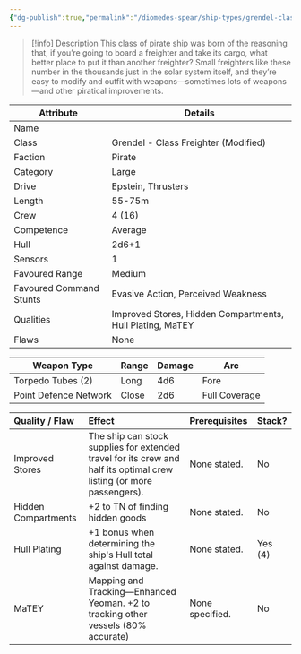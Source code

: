 ```yaml
---
{"dg-publish":true,"permalink":"/diomedes-spear/ship-types/grendel-class-freighter-modified/"}
---
```


> [!info] Description
> This class of pirate ship was born of the reasoning that, if you’re going to board a freighter and take its cargo, what better place to put it than another freighter? Small freighters like these number in the thousands just in the solar system itself, and they’re easy to modify and outfit with weapons—sometimes lots of weapons—and other piratical improvements.

| Attribute               | Details                                                   |
| ----------------------- | --------------------------------------------------------- |
| Name                    |                                                           |
| Class                   | Grendel - Class Freighter (Modified)                      |
| Faction                 | Pirate                                                    |
| Category                | Large                                                     |
| Drive                   | Epstein, Thrusters                                        |
| Length                  | 55-75m                                                    |
| Crew                    | 4 (16)                                                    |
| Competence              | Average                                                   |
| Hull                    | 2d6+1                                                     |
| Sensors                 | 1                                                         |
| Favoured Range          | Medium                                                    |
| Favoured Command Stunts | Evasive Action, Perceived Weakness                        |
| Qualities               | Improved Stores, Hidden Compartments, Hull Plating, MaTEY |
| Flaws                   | None                                                      |

| Weapon Type           | Range | Damage | Arc           |
| --------------------- | ----- | ------ | ------------- |
| Torpedo Tubes (2)     | Long  | 4d6    | Fore          |
| Point Defence Network | Close | 2d6    | Full Coverage |

| Quality / Flaw      | Effect                                                                                                               | Prerequisites   | Stack?  |
| :------------------ | :------------------------------------------------------------------------------------------------------------------- | :-------------- | :------ |
| Improved Stores     | The ship can stock supplies for extended travel for its crew and half its optimal crew listing (or more passengers). | None stated.    | No      |
| Hidden Compartments | +2 to TN of finding hidden goods                                                                                     | None stated.    | No      |
| Hull Plating        | +1 bonus when determining the ship's Hull total against damage.                                                      | None stated.    | Yes (4) |
| MaTEY               | Mapping and Tracking—Enhanced Yeoman. +2 to tracking other vessels (80% accurate)                                    | None specified. | No      |
